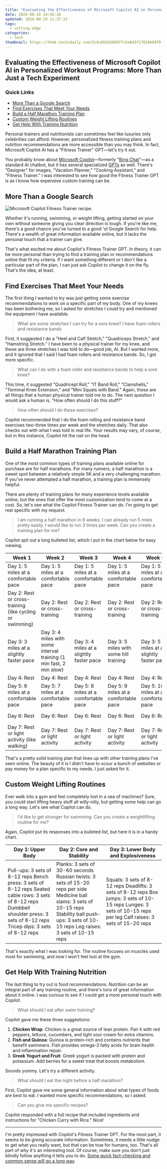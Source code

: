 ```yaml
---
title: "Evaluating the Effectiveness of Microsoft Copilot AI in Personalized Workout Programs: More Than Just a Tech Experiment"
date: 2024-08-28 14:45:18
updated: 2024-08-29 11:37:33
tags:
  - cutting-edge
categories:
  - tech
thumbnail: https://thmb.techidaily.com/5c9cbb5d30907fc5a8d3f1782668978fcf6f103cacbe9ad11043aa91ad5ce8d7.jpg
---
```


## Evaluating the Effectiveness of Microsoft Copilot AI in Personalized Workout Programs: More Than Just a Tech Experiment

### Quick Links

* [More Than a Google Search](https://tech-renaissance.techidaily.com/innovative-ways-to-power-up-your-phone-without-the-standard-charger/)
* [Find Exercises That Meet Your Needs](https://win-blog.techidaily.com/pc-playtime-without-interruptions-resolving-gas-station-simulator-pc-crashes/)
* [Build a Half Marathon Training Plan](https://extra-information.techidaily.com/crafting-visual-harmony-a-color-grading-journey/)
* [Custom Weight Lifting Routines](https://youtube-docs.techidaily.com/approved-earnings-breakdown-youtubes-adsense-payments-by-thousands-of-views/)
* [Get Help With Training Nutrition](https://facebook-video-recording.techidaily.com/updated-in-2024-integrating-twitter-and-facebook-with-ease/)

 Personal trainers and nutritionists can sometimes feel like luxuries only celebrities can afford. However, personalized fitness training plans and nutrition recommendations are more accessible than you may think. In fact, Microsoft Copilot AI has a "Fitness Trainer" GPT—let's try it out.

 You probably know about [Microsoft Copilot](https://sim-unlock.techidaily.com/in-2024-top-11-free-apps-to-check-imei-on-meizu-21-pro-phones-by-drfone-android/)—formerly "[Bing Chat](https://facebook-video-recording.techidaily.com/new-in-2024-the-insiders-look-at-securing-fb-status-videos/)"—as a standard AI chatbot, but it has several specialized [GPTs](https://pokemon-go-android.techidaily.com/in-2024-15-best-strongest-pokemon-to-use-in-pokemon-go-pvp-leagues-for-honor-x50i-drfone-by-drfone-virtual-android/) as well. There's "Designer" for images, "Vacation Planner," "Cooking Assistant," and "Fitness Trainer." I was interested to see how good the Fitness Trainer GPT is as I know how expensive custom training can be.

##  More Than a Google Search

![Microsoft Copilot Fitness Trainer recipe.](https://static1.howtogeekimages.com/wordpress/wp-content/uploads/2024/04/copilot-training-recipe-1.png) 

 Whether it's running, swimming, or weight lifting, getting started on your own without someone giving you clear direction is tough. If you're like me, there's a good chance you've turned to a good 'ol Google Search for help. There's a wealth of great information available online, but it lacks the personal touch that a trainer can give.

 That's what excited me about Copilot's Fitness Trainer GPT. In theory, it can be more personal than trying to find a training plan or recommendations online that fit my criteria. If I want something different or I don't like a particular part of the plan, I can just ask Copilot to change it on the fly. That's the idea, at least.

##  Find Exercises That Meet Your Needs

 The first thing I wanted to try was just getting some exercise recommendations to work on a specific part of my body. One of my knees has been bothering me, so I asked for stretches I could try and mentioned the equipment I have available.

> What are some stretches I can try for a sore knee? I have foam rollers and resistance bands

 First, it suggested I do a "Heel and Calf Stretch," "Quadriceps Stretch," and "Hamstring Stretch." I have been to a physical trainer for my knee, and these are three stretches I was told to do—good job, AI. But I wanted more, and it ignored that I said I had foam rollers and resistance bands. So, I got more specific.

> What can I do with a foam roller and resistance bands to help a sore knee?

 This time, it suggested "Quadricept Roll," "IT Band Roll," "Clamshells," "Terminal Knee Extension," and "Mini Squats with Band." Again, these are all things that a human physical trainer told me to do. The next question I would ask a human is, "How often should I do this stuff?"

> How often should I do these exercises?

 Copilot recommended that I do the foam rolling and resistance band exercises two-three times per week and the stretches daily. That also checks out with what I was told in real life. Your results may vary, of course, but in this instance, Copilot hit the nail on the head.

##  Build a Half Marathon Training Plan

 One of the most common types of training plans available online for purchase are for half marathons. For many runners, a half marathon is a sweet spot between a relatively simple 5K and a very challenging marathon. If you've never attempted a half marathon, a training plan is immensely helpful.

 There are plenty of training plans for many experience levels available online, but the ones that offer the most customization tend to come at a cost. So, let's see what the Copilot Fitness Trainer can do. I'm going to get real specific with my request.

> I am running a half marathon in 6 weeks. I can already run 5 miles pretty easily. I would like to run 3 times per week. Can you create a training plan for me?

 Copilot spit out a long bulleted list, which I put in the chart below for easy viewing.

| Week 1                                                   | Week 2                                                              | Week 3                                   | Week 4                                 | Week 5                                   | Week 6                               |
| -------------------------------------------------------- | ------------------------------------------------------------------- | ---------------------------------------- | -------------------------------------- | ---------------------------------------- | ------------------------------------ |
| Day 1: 5 miles at a comfortable pace                     | Day 1: 5 miles at a comfortable pace                                | Day 1: 5 miles at a comfortable pace     | Day 1: 5 miles at a comfortable pace   | Day 1: 5 miles at a comfortable pace     | Day 1: 4 miles at a comfortable pace |
| Day 2: Rest or cross-training (like cycling or swimming) | Day 2: Rest or cross-training                                       | Day 2: Rest or cross-training            | Day 2: Rest or cross-training          | Day 2: Rest or cross-training            | Day 2: Rest or cross-training        |
| Day 3: 3 miles at a slightly faster pace                 | Day 3: 4 miles with some interval training (1 min fast, 2 min slow) | Day 3: 4 miles at a slightly faster pace | Day 3: 5 miles with some hill training | Day 3: 5 miles at a slightly faster pace | Day 3: 2 miles at race pace          |
| Day 4: Rest                                              | Day 4: Rest                                                         | Day 4: Rest                              | Day 4: Rest                            | Day 4: Rest                              | Day 4: Rest                          |
| Day 5: 6 miles at a comfortable pace                     | Day 5: 7 miles at a comfortable pace                                | Day 5: 8 miles at a comfortable pace     | Day 5: 9 miles at a comfortable pace   | Day 5: 10 miles at a comfortable pace    | Day 5: Rest                          |
| Day 6: Rest                                              | Day 6: Rest                                                         | Day 6: Rest                              | Day 6: Rest                            | Day 6: Rest                              | Day 6: Light walk or rest            |
| Day 7: Rest or light activity (like walking)             | Day 7: Rest or light activity                                       | Day 7: Rest or light activity            | Day 7: Rest or light activity          | Day 7: Rest or light activity            | Day 7: Race Day!                     |

 That's a pretty solid training plan that lines up with other training plans I've seen online. The beauty of it is I didn't have to scour a bunch of websites or pay money for a plan specific to my needs. I just asked for it.

##  Custom Weight Lifting Routines

 Ever walk into a gym and feel completely lost in a sea of machines? Sure, you could start lifting heavy stuff all willy-nilly, but getting some help can go a long way. Let's see what Copilot can do.

> I'd like to get stronger for swimming. Can you create a weightlifting routine for me?

 Again, Copilot put its responses into a bulleted list, but here it is in a handy chart.

| Day 1: Upper Body                                                                                                                                                                       | Day 2: Core and Stability                                                                                                                                                                                  | Day 3: Lower Body and Explosiveness                                                                                                                                   |
| --------------------------------------------------------------------------------------------------------------------------------------------------------------------------------------- | ---------------------------------------------------------------------------------------------------------------------------------------------------------------------------------------------------------- | --------------------------------------------------------------------------------------------------------------------------------------------------------------------- |
| Pull-ups: 3 sets of 8-12 reps  Bench press: 3 sets of 8-12 reps  Seated cable rows: 3 sets of 8-12 reps  Dumbbell shoulder press: 3 sets of 8-12 reps  Tricep dips: 3 sets of 8-12 reps | Planks: 3 sets of 30-60 seconds  Russian twists: 3 sets of 15-20 reps per side  Medicine ball slams: 3 sets of 10-15 reps  Stability ball push-ups: 3 sets of 10-15 reps  Leg raises: 3 sets of 10-15 reps | Squats: 3 sets of 8-12 reps  Deadlifts: 3 sets of 8-12 reps  Box jumps: 3 sets of 10-15 reps  Lunges: 3 sets of 10-15 reps per leg  Calf raises: 3 sets of 15-20 reps |

 That's exactly what I was looking for. The routine focuses on muscles used most for swimming, and now I won't feel lost at the gym.

##  Get Help With Training Nutrition

 The last thing to try out is food recommendations. Nutrition can be an integral part of any training routine, and there's tons of great information about it online. I was curious to see if I could get a more personal touch with Copilot.

> What should I eat after swim training?

 Copilot gave me these three suggestions:

1. **Chicken Wrap**: Chicken is a great source of lean protein. Pair it with red peppers, lettuce, cucumbers, and light sour cream for extra vitamins.
2. **Fish and Quinoa**: Quinoa is protein-rich and contains nutrients that benefit swimmers. Fish provides omega-3 fatty acids for brain health and inflammation repair.
3. **Greek Yogurt and Fruit**: Greek yogurt is packed with protein and potassium. Add berries for a sweet treat that boosts metabolism.

 Sounds yummy. Let's try a different activity.

> What should I eat the night before a half marathon?

 First, Copilot gave me some general information about what types of foods are best to eat. I wanted more specific recommendations, so I asked.

> Can you give me specific recipes?

 Copilot responded with a full recipe that included ingredients and instructions for "Chicken Curry with Rice." Nice!

---

 I'm pretty impressed with Copilot's Fitness Trainer GPT. For the most part, it seems to be giving accurate information. Sometimes, it needs a little nudge to get what you really want, but that can be true for humans, too. That's all part of why it's an interesting tool. Of course, make sure you don't just blindly follow anything it tells you to do. [Some quick fact-checking and common sense will go a long way](https://youtube-help.techidaily.com/free-method-to-record-your-youtube-watching-experience-for-2024/).

<ins class="adsbygoogle"
     style="display:block"
     data-ad-format="autorelaxed"
     data-ad-client="ca-pub-7571918770474297"
     data-ad-slot="1223367746"></ins>



<ins class="adsbygoogle"
     style="display:block"
     data-ad-client="ca-pub-7571918770474297"
     data-ad-slot="8358498916"
     data-ad-format="auto"
     data-full-width-responsive="true"></ins>
